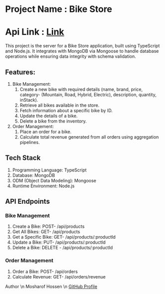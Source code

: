 # Project Name : Bike Store
# Api Link : [Link](https://bike-store-backend-flax.vercel.app/)

This project is the server for a Bike Store application, built using TypeScript and Node.js. It integrates with MongoDB via Mongoose to handle database operations while ensuring data integrity with schema validation.

## Features: 
1. Bike Management:
   1. Create a new bike with required details (name, brand, price, category- (Mountain, Road, Hybrid, Electric), description, quantity, inStack).
   2. Retrieve all bikes available in the store.
   3. Fetch information about a specific bike by ID.
   4. Update the details of a bike.
   5. Delete a bike from the inventory.
2. Order Management:
   1. Place an order for a bike.
   2. Calculate total revenue generated from all orders using aggregation pipelines.

## Tech Stack
1. Programming Language: TypeScript
2. Database: MongoDB
3. ODM (Object Data Modeling): Mongoose
4. Runtime Environment: Node.js

## API Endpoints
### Bike Management
1. Create a Bike: POST- /api/products
2. Get All Bikes: GET- /api/products
3. Get a Specific Bike: GET- /api/products/:productId
4. Update a Bike: PUT- /api/products/:productId
5. Delete a Bike: DELETE - /api/products/:productId
### Order Management
1. Order a Bike: POST- /api/orders
2. Calculate Revenue: GET- /api/orders/revenue

Author \n
Mosharof Hossen \n
[GitHub Profile](https://github.com/Mosharof-Hossen)





